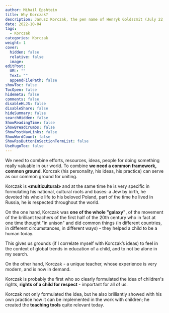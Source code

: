 ```yaml
---
author: Mihail Epshtein
title: Why Korczak?
description: Janusz Korczak, the pen name of Henryk Goldszmit (July 22, 1878/79 – August 5, 1942), was a Polish-Jewish educator, children's author, and pediatrician known as Stary Doktor ("Old Doctor"). After spending years working as the co-director of a Jewish orphanage in Warsaw, he had refused sanctuary and stayed with his orphans when the entire population of the institution was sent from the Ghetto to the Treblinka extermination camp, during the Warsaw’s Grossaktion in August 1942.
date: 2022-10-04
tags:
  - Korczak
categories: Korczak
weight: 1
cover:
  hidden: false
  relative: false
  image:
editPost:
  URL: ""
  Text: ""
  appendFilePath: false
showToc: false
TocOpen: false
hidemeta: false
comments: false
disableHLJS: false
disableShare: false
hideSummary: false
searchHidden: false
ShowReadingTime: false
ShowBreadCrumbs: false
ShowPostNavLinks: false
ShowWordCount: false
ShowRssButtonInSectionTermList: false
UseHugoToc: false
---
```

We need to combine efforts, resources, ideas, people for doing something really valuable in our world.
To combine **we need a common framework, common ground**.
Korczak (his personality, his ideas, his practice) can serve as our common ground for uniting.

Korczak is **«multicultural»** and at the same time he is very specific in formulating his national, cultural roots and bases: 
a Jew by birth, he devoted his whole life to his beloved Poland, 
part of the time he lived in Russia, he is respected throughout the world.

On the one hand, Korczak was **one of the whole "galaxy"**, of the movement of the brilliant teachers of the first half of the 20th century who in fact at one time thought "in unison" and did common things (in different countries, in different circumstances, in different ways) - they helped a child to be a human today.

This gives us grounds (if I correlate myself with Korczak’s ideas) to feel in the context of global trends in education of a child, and to not be alone in my search.

On the other hand, Korczak - a unique teacher, whose experience is very modern, and is now in demand.

Korczak is probably the first who so clearly formulated the idea of children's rights, **rights of a child for respect** - important for all of us.

Korczak not only formulated the idea, but he also brilliantly showed with his own practice how it can be implemented in the work with children; he created the **teaching tools** quite relevant today.